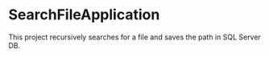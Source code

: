 # SearchFileApplication
This project recursively searches for a file and saves the path in SQL Server DB.
